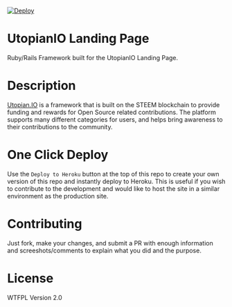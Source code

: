 [![Deploy](https://www.herokucdn.com/deploy/button.svg)](https://heroku.com/deploy)

# UtopianIO Landing Page
Ruby/Rails Framework built for the UtopianIO Landing Page.

# Description
[Utopian.IO](https://utopian.io) is a framework that is built on the STEEM blockchain to provide funding and rewards for Open Source related contributions. The platform supports many different categories for users, and helps bring awareness to their contributions to the community.

# One Click Deploy
Use the `Deploy to Heroku` button at the top of this repo to create your own version of this repo and instantly deploy to Heroku. This is useful if you wish to contribute to the development and would like to host the site in a similar environment as the production site.

# Contributing
Just fork, make your changes, and submit a PR with enough information and screeshots/comments to explain what you did and the purpose.

# License
WTFPL Version 2.0
